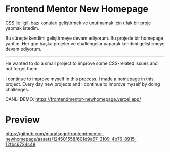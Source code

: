 # Frontend Mentor New Homepage

CSS ile ilgili bazı konuları geliştirmek ve unutmamak için ufak bir proje yapmak istedim.

Bu süreçte kendimi geliştirmeye devam ediyorum. Bu projede bir homepage yaptım. Her gün başka projeler ve 
challengelar yaparak kendimi geliştirmeye devam ediyorum.

--------------------------------------------------------------------------------

He wanted to do a small project to improve some CSS-related issues and not forget them.

I continue to improve myself in this process. I made a homepage in this project. Every day new projects and
I continue to improve myself by doing challenges.

CANLI DEMO: https://frontendmentor-newhomepage.vercel.app/

# Preview

https://github.com/muratscgn/frontendmentor-newhomepage/assets/124501558/601d9a67-3109-4b76-8915-12fbc6724c48


